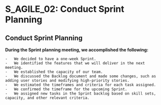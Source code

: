 
# S_AGILE_02: Conduct Sprint Planning

## **Conduct Sprint Planning**

**During the Sprint planning meeting, we accomplished the following:**

```
-   We decided to have a one-week Sprint.
-   We identified the features that we will deliver in the next meeting.
-   We established the capacity of our team.
-   We discussed the Backlog document and made some changes, such as adding user stories and modifying high-priority stories.
-   We estimated the timeframes and criteria for each task assigned.
-   We confirmed the timeframe for the upcoming Sprint.
-   We assigned new tasks in the Sprint backlog based on skill sets, capacity, and other relevant criteria.
```
